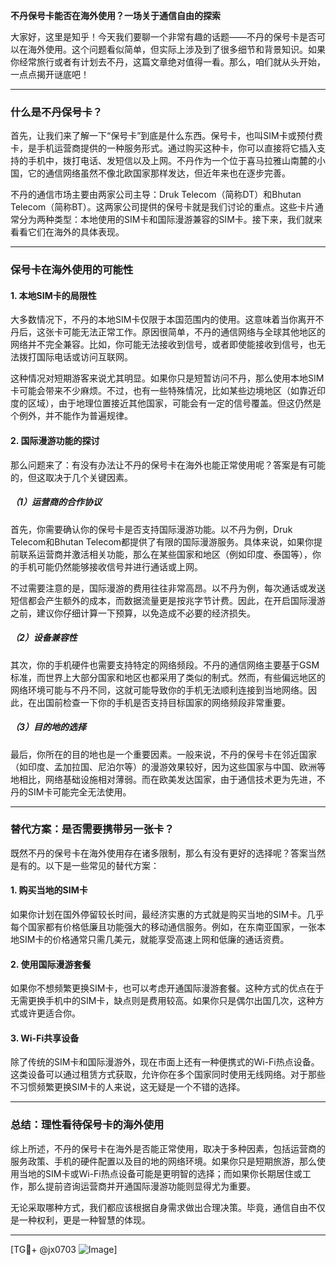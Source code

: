 **不丹保号卡能否在海外使用？一场关于通信自由的探索**

大家好，这里是知乎！今天我们要聊一个非常有趣的话题——不丹的保号卡是否可以在海外使用。这个问题看似简单，但实际上涉及到了很多细节和背景知识。如果你经常旅行或者有计划去不丹，这篇文章绝对值得一看。那么，咱们就从头开始，一点点揭开谜底吧！

---

### **什么是不丹保号卡？**

首先，让我们来了解一下“保号卡”到底是什么东西。保号卡，也叫SIM卡或预付费卡，是手机运营商提供的一种服务形式。通过购买这种卡，你可以直接将它插入支持的手机中，拨打电话、发短信以及上网。不丹作为一个位于喜马拉雅山南麓的小国，它的通信网络虽然不像北欧国家那样发达，但近年来也在逐步完善。

不丹的通信市场主要由两家公司主导：Druk Telecom（简称DT）和Bhutan Telecom（简称BT）。这两家公司提供的保号卡就是我们讨论的重点。这些卡片通常分为两种类型：本地使用的SIM卡和国际漫游兼容的SIM卡。接下来，我们就来看看它们在海外的具体表现。

---

### **保号卡在海外使用的可能性**

#### **1. 本地SIM卡的局限性**
大多数情况下，不丹的本地SIM卡仅限于本国范围内的使用。这意味着当你离开不丹后，这张卡可能无法正常工作。原因很简单，不丹的通信网络与全球其他地区的网络并不完全兼容。比如，你可能无法接收到信号，或者即使能接收到信号，也无法拨打国际电话或访问互联网。

这种情况对短期游客来说尤其明显。如果你只是短暂访问不丹，那么使用本地SIM卡可能会带来不少麻烦。不过，也有一些特殊情况，比如某些边境地区（如靠近印度的区域），由于地理位置接近其他国家，可能会有一定的信号覆盖。但这仍然是个例外，并不能作为普遍规律。

#### **2. 国际漫游功能的探讨**
那么问题来了：有没有办法让不丹的保号卡在海外也能正常使用呢？答案是有可能的，但这取决于几个关键因素。

##### **（1）运营商的合作协议**
首先，你需要确认你的保号卡是否支持国际漫游功能。以不丹为例，Druk Telecom和Bhutan Telecom都提供了有限的国际漫游服务。具体来说，如果你提前联系运营商并激活相关功能，那么在某些国家和地区（例如印度、泰国等），你的手机可能仍然能够接收信号并进行通话或上网。

不过需要注意的是，国际漫游的费用往往非常高昂。以不丹为例，每次通话或发送短信都会产生额外的成本，而数据流量更是按兆字节计费。因此，在开启国际漫游之前，建议你仔细计算一下预算，以免造成不必要的经济损失。

##### **（2）设备兼容性**
其次，你的手机硬件也需要支持特定的网络频段。不丹的通信网络主要基于GSM标准，而世界上大部分国家和地区也都采用了类似的制式。然而，有些偏远地区的网络环境可能与不丹不同，这就可能导致你的手机无法顺利连接到当地网络。因此，在出国前检查一下你的手机是否支持目标国家的网络频段非常重要。

##### **（3）目的地的选择**
最后，你所在的目的地也是一个重要因素。一般来说，不丹的保号卡在邻近国家（如印度、孟加拉国、尼泊尔等）的漫游效果较好，因为这些国家与中国、欧洲等地相比，网络基础设施相对薄弱。而在欧美发达国家，由于通信技术更为先进，不丹的SIM卡可能完全无法使用。

---

### **替代方案：是否需要携带另一张卡？**

既然不丹的保号卡在海外使用存在诸多限制，那么有没有更好的选择呢？答案当然是有的。以下是一些常见的替代方案：

#### **1. 购买当地的SIM卡**
如果你计划在国外停留较长时间，最经济实惠的方式就是购买当地的SIM卡。几乎每个国家都有价格低廉且功能强大的移动通信服务。例如，在东南亚国家，一张本地SIM卡的价格通常只需几美元，就能享受高速上网和低廉的通话资费。

#### **2. 使用国际漫游套餐**
如果你不想频繁更换SIM卡，也可以考虑开通国际漫游套餐。这种方式的优点在于无需更换手机中的SIM卡，缺点则是费用较高。如果你只是偶尔出国几次，这种方式或许更适合你。

#### **3. Wi-Fi共享设备**
除了传统的SIM卡和国际漫游外，现在市面上还有一种便携式的Wi-Fi热点设备。这类设备可以通过租赁方式获取，允许你在多个国家同时使用无线网络。对于那些不习惯频繁更换SIM卡的人来说，这无疑是一个不错的选择。

---

### **总结：理性看待保号卡的海外使用**

综上所述，不丹的保号卡在海外是否能正常使用，取决于多种因素，包括运营商的服务政策、手机的硬件配置以及目的地的网络环境。如果你只是短期旅游，那么使用当地的SIM卡或Wi-Fi热点设备可能是更明智的选择；而如果你长期居住或工作，那么提前咨询运营商并开通国际漫游功能则显得尤为重要。

无论采取哪种方式，我们都应该根据自身需求做出合理决策。毕竟，通信自由不仅是一种权利，更是一种智慧的体现。

---

[TG💪+ @jx0703 ![Image](https://github.com/user-attachments/assets/dbca1d08-cadb-493c-b0ec-ad6f7a83f270)]